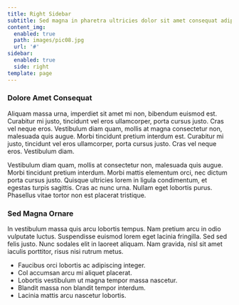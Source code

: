 ```yaml
---
title: Right Sidebar
subtitle: Sed magna in pharetra ultricies dolor sit amet consequat adipiscing lorem.
content_img:
  enabled: true
  path: images/pic08.jpg
  url: '#'
sidebar:
  enabled: true
  side: right
template: page
---
```


### Dolore Amet Consequat

Aliquam massa urna, imperdiet sit amet mi non, bibendum euismod est. Curabitur mi justo, tincidunt vel eros ullamcorper, porta cursus justo. Cras vel neque eros. Vestibulum diam quam, mollis at magna consectetur non, malesuada quis augue. Morbi tincidunt pretium interdum est. Curabitur mi justo, tincidunt vel eros ullamcorper, porta cursus justo. Cras vel neque eros. Vestibulum diam.

Vestibulum diam quam, mollis at consectetur non, malesuada quis augue. Morbi tincidunt pretium interdum. Morbi mattis elementum orci, nec dictum porta cursus justo. Quisque ultricies lorem in ligula condimentum, et egestas turpis sagittis. Cras ac nunc urna. Nullam eget lobortis purus. Phasellus vitae tortor non est placerat tristique.

### Sed Magna Ornare

In vestibulum massa quis arcu lobortis tempus. Nam pretium arcu in odio vulputate luctus. Suspendisse euismod lorem eget lacinia fringilla. Sed sed felis justo. Nunc sodales elit in laoreet aliquam. Nam gravida, nisl sit amet iaculis porttitor, risus nisi rutrum metus.

* Faucibus orci lobortis ac adipiscing integer.
* Col accumsan arcu mi aliquet placerat.
* Lobortis vestibulum ut magna tempor massa nascetur.
* Blandit massa non blandit tempor interdum.
* Lacinia mattis arcu nascetur lobortis.